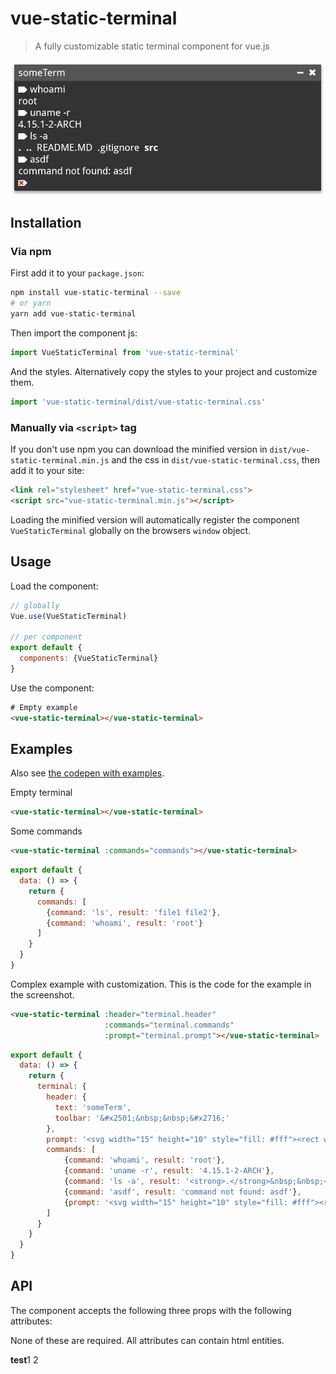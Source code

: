 # vue-static-terminal

> A fully customizable static terminal component for vue.js

![Screenshot](screenshot.png?raw=true "Screenshot")

## Installation

### Via npm

First add it to your `package.json`:

```bash
npm install vue-static-terminal --save
# or yarn
yarn add vue-static-terminal
```

Then import the component js:

```javascript
import VueStaticTerminal from 'vue-static-terminal'
```

And the styles. Alternatively copy the styles to your project and customize them.

```javascript
import 'vue-static-terminal/dist/vue-static-terminal.css'
```

### Manually via `<script>` tag

If you don't use npm you can download the minified version in `dist/vue-static-terminal.min.js` and the css in `dist/vue-static-terminal.css`, then add it to your site:

```html
<link rel="stylesheet" href="vue-static-terminal.css">
<script src="vue-static-terminal.min.js"></script>
```

Loading the minified version will automatically register the component `VueStaticTerminal` globally on the browsers `window` object.

## Usage

Load the component:

```javascript
// globally
Vue.use(VueStaticTerminal)

// per component
export default {
  components: {VueStaticTerminal}
}
```

Use the component:

```html
# Empty example
<vue-static-terminal></vue-static-terminal>
```

## Examples

Also see [the codepen with examples](https://codepen.io/cars10/pen/KQXxdQ).

Empty terminal
```html
<vue-static-terminal></vue-static-terminal>
```

Some commands
```html
<vue-static-terminal :commands="commands"></vue-static-terminal>
```
```javascript
export default {
  data: () => {
    return {
      commands: [
        {command: 'ls', result: 'file1 file2'},
        {command: 'whoami', result: 'root'}
      ]
    }
  }
}
```

Complex example with customization. This is the code for the example in the screenshot.
```html
<vue-static-terminal :header="terminal.header" 
                     :commands="terminal.commands"
                     :prompt="terminal.prompt"></vue-static-terminal>
```
```javascript
export default {
  data: () => {
    return {
      terminal: {
        header: {
          text: 'someTerm',
          toolbar: '&#x2501;&nbsp;&nbsp;&#x2716;'
        },
        prompt: '<svg width="15" height="10" style="fill: #fff"><rect width="10" height="10"></rect><polygon points="10 0, 10 10, 15 5"></polygon></svg>',
        commands: [
            {command: 'whoami', result: 'root'},
            {command: 'uname -r', result: '4.15.1-2-ARCH'},
            {command: 'ls -a', result: '<strong>.</strong>&nbsp;&nbsp;<strong>..</strong>&nbsp;&nbsp;README.MD&nbsp;&nbsp;.gitignore&nbsp;&nbsp;<strong>src</strong>'},
            {command: 'asdf', result: 'command not found: asdf'},
            {prompt: '<svg width="15" height="10" style="fill: #fff"><rect width="10" height="10"></rect><polygon points="10 0, 10 10, 15 5"></polygon><line x1="2" y1="2" x2="8" y2="8" style="stroke:#f00; stroke-width:2"></line><line x1="2" y1="8" x2="8" y2="2" style="stroke:#f00; stroke-width:2"></line></svg>'}
        ]
      }
    }
  }
}
```

## API

The component accepts the following three props with the following attributes:

None of these are required. All attributes can contain html entities.

<strong>test</strong>1&nbsp;2
